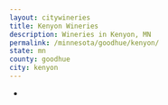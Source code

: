```yaml
---
layout: citywineries
title: Kenyon Wineries
description: Wineries in Kenyon, MN
permalink: /minnesota/goodhue/kenyon/
state: mn
county: goodhue
city: kenyon
---
```

-
